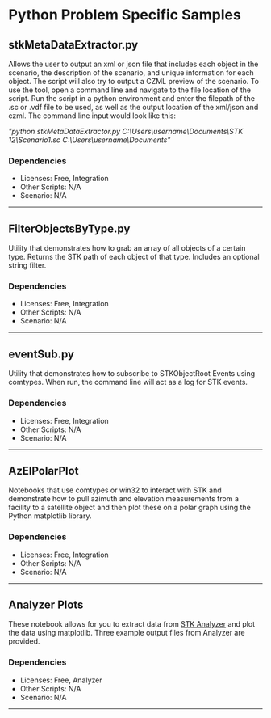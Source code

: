 # Python Problem Specific Samples

## stkMetaDataExtractor.py

Allows the user to output an xml or json file that includes each object in the scenario, the description of the scenario, and unique information for each object. The script will also try to output a CZML preview of the scenario. To use the tool, open a command line and navigate to the file location of the script. Run the script in a python environment and enter the filepath of the .sc or .vdf file to be used, as well as the output location of the xml/json and czml. The command line input would look like this: 

*"python stkMetaDataExtractor.py C:\Users\username\Documents\STK 12\Scenario1.sc C:\Users\username\Documents"*

### Dependencies

* Licenses: Free, Integration
* Other Scripts: N/A
* Scenario: N/A

---

## FilterObjectsByType.py
Utility that demonstrates how to grab an array of all objects of a certain type. Returns the STK path of each object of that type. Includes an optional string filter. 

### Dependencies

* Licenses: Free, Integration
* Other Scripts: N/A
* Scenario: N/A

---

## eventSub.py
Utility that demonstrates how to subscribe to STKObjectRoot Events using comtypes. When run, the command line will act as a log for STK events. 

### Dependencies

* Licenses: Free, Integration
* Other Scripts: N/A
* Scenario: N/A

---

## AzElPolarPlot
Notebooks that use comtypes or win32 to interact with STK and demonstrate how to pull azimuth and elevation measurements from a facility to a satellite object and then plot these on a polar graph using the Python matplotlib library. 

### Dependencies

* Licenses: Free, Integration
* Other Scripts: N/A
* Scenario: N/A

---

## Analyzer Plots
These notebook allows for you to extract data from [STK Analyzer](https://help.agi.com/stk/index.htm#analyzer/analyzer.htm) and plot the data using matplotlib. Three example output files from Analyzer are provided. 

### Dependencies

* Licenses: Free, Analyzer
* Other Scripts: N/A
* Scenario: N/A

---
